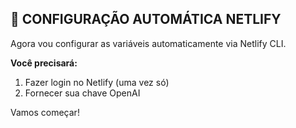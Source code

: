 ## 🔧 CONFIGURAÇÃO AUTOMÁTICA NETLIFY

Agora vou configurar as variáveis automaticamente via Netlify CLI.

**Você precisará:**
1. Fazer login no Netlify (uma vez só)
2. Fornecer sua chave OpenAI

Vamos começar!